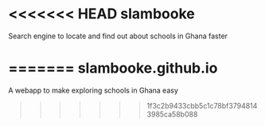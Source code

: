 <<<<<<< HEAD
slambooke
=========

Search engine to locate and find out about schools in Ghana faster

=======
slambooke.github.io
===================

A webapp to make exploring schools in Ghana easy
>>>>>>> 1f3c2b9433cbb5c1c78bf37948143985ca58b088
